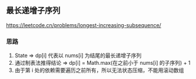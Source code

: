 ## 最长递增子序列

<https://leetcode.cn/problems/longest-increasing-subsequence/>

### 思路

1. State => dp[i] 代表以 nums[i] 为结尾的最长递增子序列
2. 通过制表法推得结论 => dp[i] = Math.max(在之前小于 nums[i] 的子序列) + 1
3. 由于第 i 处的依赖需要遍历之前所有，所以无法状态压缩，不能用滚动数组
